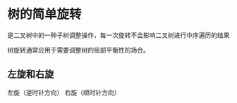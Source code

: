 # 树的简单旋转

是二叉树中的一种子树调整操作，每一次旋转不会影响二叉树进行中序遍历的结果

树旋转通常应用于需要调整树的局部平衡性的场合。

## 左旋和右旋
左旋（逆时针方向） 右旋（顺时针方向）
